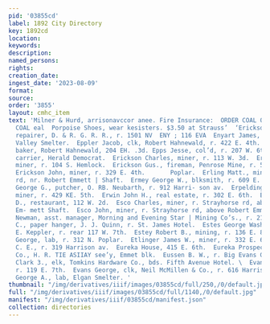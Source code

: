 ```yaml
---
pid: '03855cd'
label: 1892 City Directory
key: 1892cd
location: 
keywords: 
description: 
named_persons: 
rights: 
creation_date: 
ingest_date: '2023-08-09'
format: 
source: 
order: '3855'
layout: cmhc_item
text: 'Milner & Hurd, arrisonavccor anee. Fire Insurance:  ORDER COAL OF THE LEADVILLE
  COAL eal  Porpoise Shoes, wear kesisters. $3.50 at Strauss’  ‘Erickson Olaf, car
  repairer, D. & R. G. R. R., r. 1501 NV  ENY ; 116 EVA  Enyart James, wks. Arkansas
  Valley Smelter.  Eppler Jacob, clk, Robert Hahnewald, r. 422 E. 4th. Eppler Reinhardt,
  baker, Robert Hahnewald, 204 EH. .3d. Epps Jesse, col’d, r. 207 W. 6th.  Erb Edward,
  carrier, Herald Democrat.  Erickson Charles, miner, r. 113 W. 3d.  Erickson Edward,
  miner, r. 104 S. Hemlock.  Erickson Gus., fireman, Penrose Mine, r. 505 E. 5th.
  Erickson John, miner, r. 329 E. 4th.       Poplar.  Erling Matt., miner, r. Strayhorse
  rd, nr. Robert Emmett | Shaft.  Ermey George W., blksmith, r. 609 E. 7th.  Ernest
  George G., putcher, O. RB. Neubarth, r. 912 Harri- son av.  Erpelding Nicholas,
  miner, r. 429 KE. 5th.  Erwin John H., real estate, r. 302 E. 6th.  ESCHER DANIEL
  D., restaurant, 112 W. 2d.  Esco Charles, miner, r. Strayhorse rd, above Robert
  Em- mett Shaft.  Esco John, miner, r. Strayhorse rd, above Robert Emmett Shaft.  Essick
  Newman, asst. manager, Morning and Evening Star | Mining Co’s., r. 212 W. 9th.  Estell
  C., paper hanger, J. J. Quinn, r. St. James Hotel.  Estes George Wash., col’d, porter,
  E. Keppler, r. rear 117 W. 7th.  Estey Robert B., mining, r. 136 E. 8th.  Ethehelet
  George, lab, r. 312 N. Poplar.  Etlinger James W., miner, r. 332 E. 6th.  Etter
  C. E., r. 319 Harrison av.  Eureka House, 415 E. 6th.  Eureka Prospecting and Mining
  Co., H. R. TIE ASIIAY see’y, Emmet blk.  Eussen B. W., r. Big Evans Gulch.  Evans
  Clark 3., elk, Tomkins Hardware Co., bds. Fifth Avenue Hotel. \  Evans E. A. Mrs,,
  r. 119 E. 7th.  Evans George, clk, Neil McMillen & Co., r. 616 Harrison av. :  Evans
  George A., lab, Elgan Smelter. '
thumbnail: "/img/derivatives/iiif/images/03855cd/full/250,/0/default.jpg"
full: "/img/derivatives/iiif/images/03855cd/full/1140,/0/default.jpg"
manifest: "/img/derivatives/iiif/03855cd/manifest.json"
collection: directories
---
```

